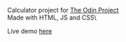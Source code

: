 Calculator project for [The Odin Project](https://www.theodinproject.com/)\
Made with HTML, JS and CSS\

Live demo [here](https://jbusomm.github.io/calculator-top/)
